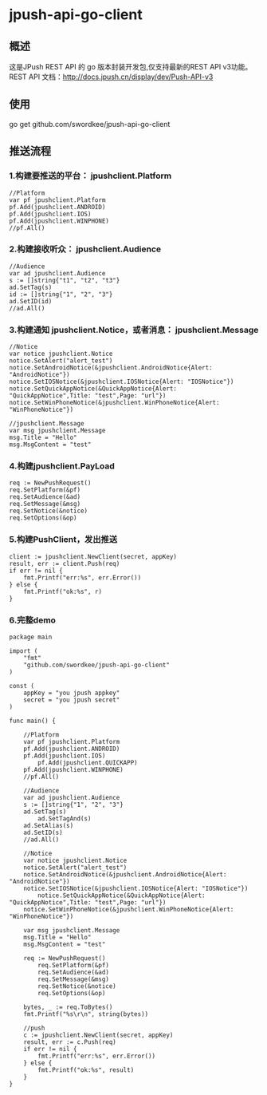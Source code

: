 jpush-api-go-client
===================

概述
----------------------------------- 
这是JPush REST API 的 go 版本封装开发包,仅支持最新的REST API v3功能。 REST API 文档：http://docs.jpush.cn/display/dev/Push-API-v3
  

使用
----------------------------------- 
go get github.com/swordkee/jpush-api-go-client


推送流程
----------------------------------- 

### 1.构建要推送的平台： jpushclient.Platform

	//Platform
	var pf jpushclient.Platform
	pf.Add(jpushclient.ANDROID)
	pf.Add(jpushclient.IOS)
	pf.Add(jpushclient.WINPHONE)
	//pf.All()

### 2.构建接收听众： jpushclient.Audience

	//Audience
	var ad jpushclient.Audience
	s := []string{"t1", "t2", "t3"}
	ad.SetTag(s)
	id := []string{"1", "2", "3"}
	ad.SetID(id)
	//ad.All()

### 3.构建通知 jpushclient.Notice，或者消息： jpushclient.Message

	//Notice
	var notice jpushclient.Notice
	notice.SetAlert("alert_test")
	notice.SetAndroidNotice(&jpushclient.AndroidNotice{Alert: "AndroidNotice"})
	notice.SetIOSNotice(&jpushclient.IOSNotice{Alert: "IOSNotice"})
	notice.SetQuickAppNotice(&QuickAppNotice{Alert: "QuickAppNotice",Title: "test",Page: "url"})
	notice.SetWinPhoneNotice(&jpushclient.WinPhoneNotice{Alert: "WinPhoneNotice"})
      
    //jpushclient.Message
    var msg jpushclient.Message
	msg.Title = "Hello"
	msg.MsgContent = "test"

### 4.构建jpushclient.PayLoad

    req := NewPushRequest()
	req.SetPlatform(&pf)
	req.SetAudience(&ad)
	req.SetMessage(&msg)
	req.SetNotice(&notice)
	req.SetOptions(&op)

### 5.构建PushClient，发出推送

	client := jpushclient.NewClient(secret, appKey)
	result, err := client.Push(req)
	if err != nil {
		fmt.Printf("err:%s", err.Error())
	} else {
		fmt.Printf("ok:%s", r)
	}

### 6.完整demo

    package main

	import (
		"fmt"
		"github.com/swordkee/jpush-api-go-client"
	)

	const (
		appKey = "you jpush appkey"
		secret = "you jpush secret"
	)

	func main() {

		//Platform
		var pf jpushclient.Platform
		pf.Add(jpushclient.ANDROID)
		pf.Add(jpushclient.IOS)
            pf.Add(jpushclient.QUICKAPP)
		pf.Add(jpushclient.WINPHONE)
		//pf.All()

		//Audience
		var ad jpushclient.Audience
		s := []string{"1", "2", "3"}
		ad.SetTag(s)
            ad.SetTagAnd(s)
		ad.SetAlias(s)
		ad.SetID(s)
		//ad.All()

		//Notice
		var notice jpushclient.Notice
		notice.SetAlert("alert_test")
		notice.SetAndroidNotice(&jpushclient.AndroidNotice{Alert: "AndroidNotice"})
		notice.SetIOSNotice(&jpushclient.IOSNotice{Alert: "IOSNotice"})
            notice.SetQuickAppNotice(&QuickAppNotice{Alert: "QuickAppNotice",Title: "test",Page: "url"})
		notice.SetWinPhoneNotice(&jpushclient.WinPhoneNotice{Alert: "WinPhoneNotice"})

		var msg jpushclient.Message
		msg.Title = "Hello"
		msg.MsgContent = "test"

		req := NewPushRequest()
            req.SetPlatform(&pf)
	        req.SetAudience(&ad)
	        req.SetMessage(&msg)
	        req.SetNotice(&notice)
            req.SetOptions(&op)

		bytes, _ := req.ToBytes()
		fmt.Printf("%s\r\n", string(bytes))

		//push
		c := jpushclient.NewClient(secret, appKey)
		result, err := c.Push(req)
		if err != nil {
			fmt.Printf("err:%s", err.Error())
		} else {
			fmt.Printf("ok:%s", result)
		}
	}


